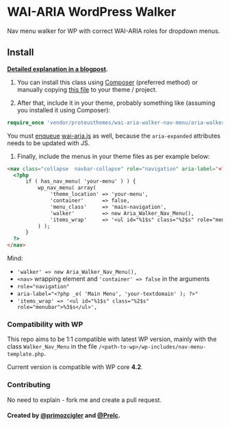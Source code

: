 # WAI-ARIA WordPress Walker

Nav menu walker for WP with correct WAI-ARIA roles for dropdown menus.

## Install

**[Detailed explanation in a blogpost](https://codeable.io/community/wordpress-accessibility-creating-accessible-dropdown-menus/).**

1. You can install this class using [Composer](https://getcomposer.org/) (preferred method) or manually copying [this file](https://github.com/ProteusThemes/WAI-ARIA-Walker_Nav_Menu/blob/master/aria-walker-nav-menu.php) to your theme / project.

1. After that, include it in your theme, probably something like (assuming you installed it using Composer):
  ```php
require_once 'vendor/proteusthemes/wai-aria-walker-nav-menu/aria-walker-nav-menu.php';
```

  You must [enqueue](https://codex.wordpress.org/Function_Reference/wp_enqueue_script) [wai-aria.js](https://github.com/ProteusThemes/WAI-ARIA-Walker_Nav_Menu/blob/master/wai-aria.js) as well, because the `aria-expanded` attributes needs to be updated with JS.

1. Finally, include the menus in your theme files as per example below:

  ```html
<nav class="collapse  navbar-collapse" role="navigation" aria-label="<?php _e( 'Main Menu', 'your-textdomain' ); ?>">
	<?php
		if ( has_nav_menu( 'your-menu' ) ) {
			wp_nav_menu( array(
				'theme_location' => 'your-menu',
				'container'      => false,
				'menu_class'     => 'main-navigation',
				'walker'         => new Aria_Walker_Nav_Menu(),
				'items_wrap'     => '<ul id="%1$s" class="%2$s" role="menubar">%3$s</ul>',
			) );
		}
	?>
</nav>
  ```

  Mind:

  - `'walker' => new Aria_Walker_Nav_Menu(),`
  - `<nav>` wrapping element and `'container' => false` in the arguments
  - `role="navigation"`
  - `aria-label="<?php _e( 'Main Menu', 'your-textdomain' ); ?>"`
  - `'items_wrap' => '<ul id="%1$s" class="%2$s" role="menubar">%3$s</ul>',`

### Compatibility with WP

This repo aims to be 1:1 compatible with latest WP version, mainly with the class `Walker_Nav_Menu` in the file `/<path-to-wp>/wp-includes/nav-menu-template.php`.

Current version is compatible with WP core **4.2**.

### Contributing

No need to explain - fork me and create a pull request.

#### Created by [@primozcigler](//twitter.com/primozcigler) and [@Prelc](//twitter.com/Prelc).
